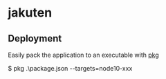# jakuten

## Deployment

Easily pack the application to an executable with [pkg](https://www.npmjs.com/package/pkg)

$ pkg .\package.json --targets=node10-xxx

